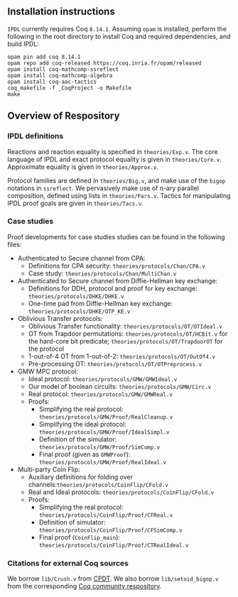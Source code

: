 ## Installation instructions

`IPDL` currently requires Coq `8.14.1`. Assuming `opam` is installed, perform
the following in the root directory to install Coq and required dependencies, and build IPDL:
```
opam pin add coq 8.14.1
opam repo add coq-released https://coq.inria.fr/opam/released
opam install coq-mathcomp-ssreflect
opam install coq-mathcomp-algebra
opam install coq-aac-tactics
coq_makefile -f _CoqProject -o Makefile
make
```

## Overview of Respository

### IPDL definitions
Reactions and reaction equality is specified in `theories/Exp.v`. 
The core language of IPDL and exact protocol equality is given in
`theories/Core.v`. Approximate equality is given in `theories/Approx.v`.

Protocol families are defined in `theories/Big.v`, and make use of the `bigop`
notations in `ssreflect`. We pervasively make use of n-ary parallel composition,
defined using lists in `theories/Pars.v`.
Tactics for manipulating IPDL proof goals are given in `theories/Tacs.v`.

### Case studies

Proof developments for case studies studies can be found in the following files:
- Authenticated to Secure channel from CPA: 
    - Definitions for CPA security: `theories/protocols/Chan/CPA.v`
    - Case study: `theories/protocols/Chan/MultiChan.v`
- Authenticated to Secure channel from Diffie-Hellman key exchange:
    - Definitions for DDH, protocol and proof for key exchange: `theories/protocols/DHKE/DHKE.v`
    - One-time pad from Diffie-Hellman key exchange: `theories/protocols/DHKE/OTP_KE.v`
- Oblivious Transfer protocols:
    - Oblivious Transfer functionality: `theories/protocols/OT/OTIdeal.v` 
    - OT from Trapdoor permutations: `theories/protocols/OT/HCBit.v` for the
        hard-core bit predicate; `theories/protocols/OT/TrapdoorOT` for the
        protocol
    - 1-out-of-4 OT from 1-out-of-2: `theories/protocols/OT/OutOf4.v`
    - Pre-processing OT: `theories/protocols/OT/OTPreprocess.v`
- GMW MPC protocol:
    - Ideal protocol: `theories/protocols/GMW/GMWIdeal.v` 
    - Our model of boolean circuits: `theories/protocols/GMW/Circ.v` 
    - Real protocol: `theories/protocols/GMW/GMWReal.v`
    - Proofs:
      - Simplifying the real protocol: `theories/protocols/GMW/Proof/RealCleanup.v`
      - Simplifying the ideal protocol: `theories/protocols/GMW/Proof/IdealSimpl.v`
      - Definition of the simulator: `theories/protocols/GMW/Proof/SimComp.v`
      - Final proof (given as `GMWProof`): `theories/protocols/GMW/Proof/RealIdeal.v`
- Multi-party Coin Flip:
    - Auxiliary definitions for folding over channels:`theories/protocols/CoinFlip/CFold.v`
    - Real and Ideal protocols: `theories/protocols/CoinFlip/CFold.v`
    - Proofs:
        - Simplifying the real protocol: `theories/protocols/CoinFlip/Proof/CFReal.v`
        - Definition of simulator: `theories/protocols/CoinFlip/Proof/CFSimComp.v`
        - Final proof (`CoinFlip_main`): `theories/protocols/CoinFlip/Proof/CTRealIdeal.v`

### Citations for external Coq sources

We borrow `lib/Crush.v` from [CPDT](http://adam.chlipala.net/cpdt/).
We also borrow `lib/setoid_bigop.v` from the corresponding [Coq community
respository](https://github.com/coq-community/graph-theory/blob/master/theories/setoid_bigop).
